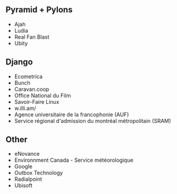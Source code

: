 ## Pyramid + Pylons

* Ajah
* Ludia
* Real Fan Blast
* Ubity

## Django

* Ecometrica
* Bunch
* Caravan.coop
* Office National du Film
* Savoir-Faire Linux
* w.illi.am/
* Agence universitaire de la francophonie (AUF)
* Service régional d'admission du montréal métropolitain (SRAM)

## Other

* eNovance
* Environnment Canada - Service météorologique
* Google
* Outbox Technology
* Radialpoint
* Ubisoft
